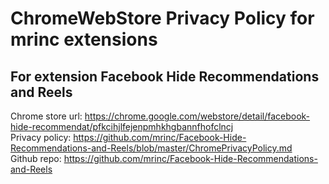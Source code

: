 # ChromeWebStore Privacy Policy for mrinc extensions  

## For extension Facebook Hide Recommendations and Reels  

Chrome store url: https://chrome.google.com/webstore/detail/facebook-hide-recommendat/pfkcihjlfejenpmhkhgbannfhofclncj  
Privacy policy: https://github.com/mrinc/Facebook-Hide-Recommendations-and-Reels/blob/master/ChromePrivacyPolicy.md  
Github repo: https://github.com/mrinc/Facebook-Hide-Recommendations-and-Reels  
